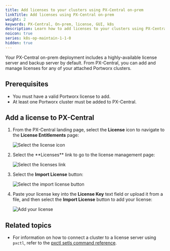 ```yaml
---
title: Add licenses to your clusters using PX-Central on-prem
linkTitle: Add licenses using PX-Central on-prem
weight: 2
keywords: PX-Central, On-prem, license, GUI, k8s
description: Learn how to add licenses to your clusters using PX-Central On-prem.
noicon: true
series: k8s-op-maintain-1-1-0
hidden: true
---
```


Your PX-Central on-prem deployment includes a highly-available license server and backup server by default. From PX-Central, you can add and manage licenses for any of your attached Portworx clusters.

## Prerequisites

* You must have a valid Portworx license to add.
* At least one Portworx cluster must be added to PX-Central.

## Add a license to PX-Central

1. From the PX-Central landing page, select the **License** icon to navigate to the **License Entitlements** page:

    ![Select the license icon](/img/select-the-license-icon.png)

2. <!-- On the tile for your cluster, --> Select the **Licenses** link to go to the license management page:

    ![Select the licenses link](/img/select-the-licenses-link.png)

3. Select the **Import License** button:

    ![Select the import license button](/img/select-the-import-license-button.png)

4. Paste your license key into the **License Key** text field or upload it from a file, and then select the **Import License** button to add your license:

    ![Add your license](/img/add-your-license.png)

<!-- verification failed with "Auth failed" message, probably due to testing config. -->

## Related topics

* For information on how to connect a cluster to a license server using `pxctl`, refer to the [pxctl setls command reference](/reference/cli/license/#connect-to-a-license-server).
